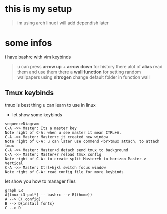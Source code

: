 # this is my setup 
> im using arch linux i will add dependish later
# some infos

i have bashrc with vim keybinds

> u can press **arrow up** + **arrow down** for history
> there alot of **alias** read them and use them
> there a **wall function** for setting random wallpapers using **nitrogen** change default folder in function wall
> 




## Tmux keybinds

tmux is best thing u can learn to use in linux
- let show some keybinds
```mermaid
sequenceDiagram
C-A ->> Master: Its a master key
Note right of C-A: when u see master it mean CTRL+A.
C-A ->> Master: Master+c it created new window
Note right of C-A: u can later use commend <br>tmux attach, to attach tmux
C-A ->> Master: Master+d detach send tmux to background
C-A ->> Master: Master+r reload tmux config
Note right of C-A: to create split Master+h to horizon Master-v Vertical
C-A ->> Master: Ctrl+hjkl switch focus window
Note right of C-A: read config file for more keybinds

```

let show you how to manager files
```mermaid
graph LR
A[tmux-i3-pol*] -- bashrc --> B((home))
A --> C(.config)
B --> D{install fonts}
C --> D
```
